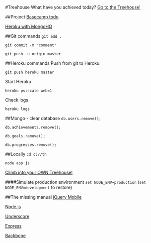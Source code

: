 #Treehouse
What have you achieved today?
[Go to the Treehouse!](http://www.treehouse.io)

##Project
[Basecamp todo](https://lejbrinkbennerhult.basecamphq.com/projects/9535387-treehouse/todo_lists)

[Heroku with MongoHQ](https://api.heroku.com/myapps/treehouseapp)

##Git commands
`git add .`

`git commit -m "comment"`

`git push -u origin master`

##Heroku commands
Push from git to Heroku

`git push heroku master`

Start Heroku

`heroku ps:scale web=1`

Check logs

`heroku logs`

##Mongo - clear database
`db.users.remove();`

`db.achievements.remove();`

`db.goals.remove();`

`db.progresses.remove();`

##Locally
`cd c://th`

`node app.js`

[Climb into your OWN Treehouse!](http://localhost:3000/)

####Simulate production environment
`set NODE_ENV=production` (`set NODE_ENV=development` to restore)

##The missing manual
[jQuery Mobile](http://jquerymobile.com/)

[Node.js](http://nodejs.org/)

[Underscore](http://documentcloud.github.com/underscore/)

[Express](http://expressjs.com/)

[Backbone](http://documentcloud.github.com/backbone/)

